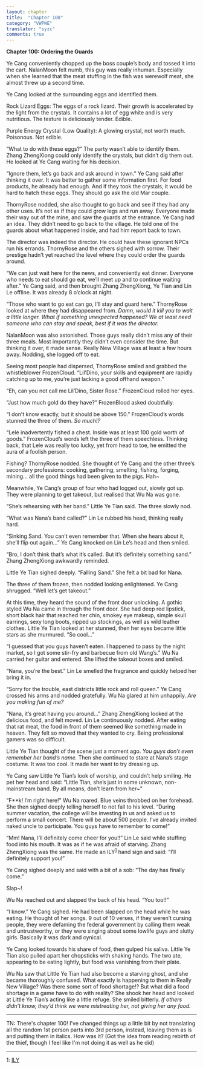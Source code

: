 ```yaml
---
layout: chapter
title:  "Chapter 100"
category: "VWPWE"
translator: "syzc"
comments: true
---
```


**Chapter 100: Ordering the Guards**
 
Ye Cang conveniently chopped up the boss couple’s body and tossed it into the cart. NalanMoon felt numb, this guy was really inhuman. Especially when she learned that the meat stuffing in the fish was werewolf meat, she almost threw up a second time.
 
Ye Cang looked at the surrounding eggs and identified them.
 
Rock Lizard Eggs: The eggs of a rock lizard. Their growth is accelerated by the light from the crystals. It contains a lot of egg white and is very nutritious. The texture is deliciously tender. Edible.
 
Purple Energy Crystal (Low Quality): A glowing crystal, not worth much. Poisonous. Not edible.
 
“What to do with these eggs?” The party wasn’t able to identify them. Zhang ZhengXiong could only identify the crystals, but didn’t dig them out. He looked at Ye Cang waiting for his decision.
 
“Ignore them, let’s go back and ask around in town.” Ye Cang said after thinking it over. It was better to gather some information first. For food products, he already had enough. And if they took the crystals, it would be hard to hatch these eggs. They should go ask the old Mar couple.
 
ThornyRose nodded, she also thought to go back and see if they had any other uses. It’s not as if they could grow legs and run away. Everyone made their way out of the mine, and saw the guards at the entrance. Ye Cang had an idea. They didn’t need to go back to the village. He told one of the guards about what happened inside, and had him report back to town.
 
The director was indeed the director. He could have these ignorant NPCs run his errands. ThornyRose and the others sighed with sorrow. Their prestige hadn’t yet reached the level where they could order the guards around.
 
“We can just wait here for the news, and conveniently eat dinner. Everyone who needs to eat should go eat, we’ll meet up and to continue waiting after.” Ye Cang said, and then brought Zhang ZhengXiong, Ye Tian and Lin Le offline. It was already 8 o’clock at night.
 
“Those who want to go eat can go, I’ll stay and guard here.” ThornyRose looked at where they had disappeared from. *Damn, would it kill you to wait a little longer. What if something unexpected happened? We at least need someone who can stay and speak, best if it was the director.*
 
NalanMoon was also astonished. Those guys really didn’t miss any of their three meals. Most importantly they didn’t even consider the time. But thinking it over, it made sense. Really New Village was at least a few hours away. Nodding, she logged off to eat.
 
Seeing most people had dispersed, ThornyRose smiled and grabbed the whistleblower FrozenCloud. “Lil’Dino, your skills and equipment are rapidly catching up to me, you’re just lacking a good offhand weapon.”
 
“Eh, can you not call me Lil’Dino, Sister Rose.” FrozenCloud rolled her eyes.
 
“Just how much gold do they have?” FrozenBlood asked doubtfully.
 
“I don’t know exactly, but it should be above 150.” FrozenCloud’s words stunned the three of them. *So much!?*
 
“Lele inadvertently fished a chest. Inside was at least 100 gold worth of goods.” FrozenCloud’s words left the three of them speechless. Thinking back, that Lele was really too lucky, yet from head to toe, he emitted the aura of a foolish person.
 
Fishing? ThornyRose nodded. She thought of Ye Cang and the other three’s secondary professions: cooking, gathering, smelting, fishing, forging, mining… all the good things had been given to the pigs. Hah~
 
Meanwhile, Ye Cang’s group of four who had logged out, slowly got up. They were planning to get takeout, but realised that Wu Na was gone.
 
“She’s rehearsing with her band.” Little Ye Tian said. The three slowly nod.
 
“What was Nana’s band called?” Lin Le rubbed his head, thinking really hard.
 
“Sinking Sand. You can’t even remember that. When she hears about it, she’ll flip out again…” Ye Cang knocked on Lin Le’s head and then smiled.
 
“Bro, I don’t think that’s what it’s called. But it’s definitely something sand.” Zhang ZhengXiong awkwardly reminded.
 
Little Ye Tian sighed deeply. “Falling Sand.” She felt a bit bad for Nana.
 
The three of them frozen, then nodded looking enlightened. Ye Cang shrugged. “Well let’s get takeout.”
 
At this time, they heard the sound of the front door unlocking. A gothic styled Wu Na came in through the front door. She had deep red lipstick, short black hair that reached her chin, smokey eye makeup, simple skull earrings, sexy long boots, ripped up stockings, as well as wild leather clothes. Little Ye Tian looked at her stunned, then her eyes became little stars as she murmured. “So cool...”
 
“I guessed that you guys haven’t eaten. I happened to pass by the night market, so I got some stir-fry and barbecue from old Wang’s.” Wu Na carried her guitar and entered. She lifted the takeout boxes and smiled.
 
“Nana, you’re the best.” Lin Le smelled the fragrance and quickly helped her bring it in.
 
“Sorry for the trouble, east districts little rock and roll queen.” Ye Cang crossed his arms and nodded gratefully. Wu Na glared at him unhappily. *Are you making fun of me?*
 
“Nana, it’s great having you around…” Zhang ZhengXiong looked at the delicious food, and felt moved. Lin Le continuously nodded. After eating that rat meat, the food in front of them seemed like something made in heaven. They felt so moved that they wanted to cry. Being professional gamers was so difficult.
 
Little Ye Tian thought of the scene just a moment ago. *You guys don’t even remember her band’s name.* Then she continued to stare at Nana’s stage costume. It was too cool. It made her want to try dressing up.
 
Ye Cang saw Little Ye Tian’s look of worship, and couldn’t help smiling. He pet her head and said: “Little Tian, she’s just in some unknown, non-mainstream band. By all means, don’t learn from her~”
 
“F\*\*k! I’m right here!” Wu Na roared. Blue veins throbbed on her forehead. She then sighed deeply telling herself to not fall to his level. “During summer vacation, the college will be investing in us and asked us to perform a small concert. There will be about 500 people. I’ve already invited naked uncle to participate. You guys have to remember to come!”
 
“Mm! Nana, I’ll definitely come cheer for you!!” Lin Le said while stuffing food into his mouth. It was as if he was afraid of starving. Zhang ZhengXiong was the same. He made an ILY<sup>[1](#footnote1)</sup> hand sign and said: “I’ll definitely support you!”
 
Ye Cang sighed deeply and said with a bit of a sob: “The day has finally come.”
 
Slap~!
 
Wu Na reached out and slapped the back of his head. “You too!!”
 
“I know.” Ye Cang sighed. He had been slapped on the head while he was eating. He thought of her songs. 9 out of 10 verses, if they weren’t cursing people, they were defaming the federal government by calling them weak and untrustworthy, or they were singing about some lowlife guys and slutty girls. Basically it was dark and cynical.
 
Ye Cang looked towards his share of food, then gulped his saliva. Little Ye Tian also pulled apart her chopsticks with shaking hands. The two ate, appearing to be eating lightly, but food was vanishing from their plate.
 
Wu Na saw that Little Ye Tian had also become a starving ghost, and she became thoroughly confused. What exactly is happening to them in Really New Village? Was there some sort of food shortage!? But what did a food shortage in a game have to do with reality? She shook her head and looked at Little Ye Tian’s acting like a little refuge. She smiled bitterly. *If others didn’t know, they’d think we were mistreating her, not giving her any food.*
 
---

TN: There's chapter 100! I've changed things up a little bit by not translating all the random 1st person parts into 3rd person, instead, leaving them as is and putting them in italics. How was it? (Got the idea from reading rebirth of the thief, though I feel like I'm not doing it as well as he did)

---

<a name="footnote1">1</a>: <a href="https://en.wikipedia.org/wiki/ILY_sign">ILY</a>
